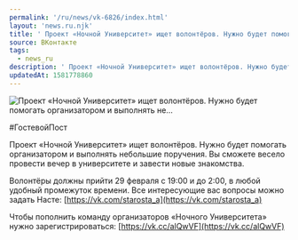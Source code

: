 ```yaml
---
permalink: '/ru/news/vk-6826/index.html'
layout: 'news.ru.njk'
title: ' Проект «Ночной Университет» ищет волонтёров. Нужно будет помогать организатором и выполнять не…'
source: ВКонтакте
tags:
  - news_ru
description: ' Проект «Ночной Университет» ищет волонтёров. Нужно будет помогать организатором и выполнять не…'
updatedAt: 1581778860
---
```

![ Проект «Ночной Университет» ищет волонтёров. Нужно будет помогать организатором и выполнять не…](https://sun9-11.userapi.com/impg/p41D1-PADwrxLj0xmeFGPQy3QJDdfz2IqbqqzA/evrY2DfH7Ec.jpg?size=600x375&quality=96&proxy=1&sign=5717d57f4637307214df1e6ed8dbfeda&c_uniq_tag=_Sl9m-Z080B0KLaKmmenfnBucWsSKznFh0RkLiCY9Kk&type=album)

#ГостевойПост

Проект «Ночной Университет» ищет волонтёров. Нужно будет помогать организатором и выполнять небольшие поручения. Вы сможете весело провести вечер в университете и завести новые знакомства.

Волонтёры должны прийти 29 февраля с 19:00 и до 2:00, в любой удобный промежуток времени. Все интересующие вас вопросы можно задать Насте: [https://vk.com/starosta_a](https://vk.com/starosta_a)

Чтобы пополнить команду организаторов «Ночного Университета» нужно зарегистрироваться: [https://vk.cc/alQwVF](https://vk.cc/alQwVF)
